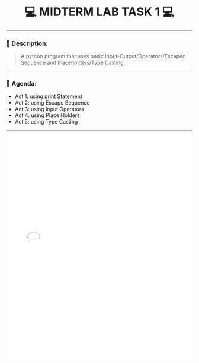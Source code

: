 <!-- ====== MIDTERM LAB TASK TEMPLATE ====== -->

<h1 align="center" style="font-size:2.2em; font-weight:bold;">💻 MIDTERM LAB TASK 1 💻</h1>

---

### 📝 Description:
> A python program that uses basic Input-Output/Operators/Escaped Sequence and Placeholders/Type Casting.

---

### 🎯 Agenda:
- Act 1: using print Statement
- Act 2: using Escape Sequence
- Act 3: using Input Operators
- Act 4: using Place Holders
- Act 5: using Type Casting

---

<p align="center">
  <iframe src="asset/Midterm Lab Task 1 - Quiambao_AronDaniel_B.pdf" width="100%" height="600px" style="border:none;">
  </iframe>
</p>
